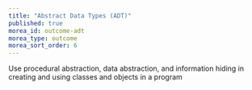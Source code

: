 ```yaml
---
title: "Abstract Data Types (ADT)"
published: true
morea_id: outcome-adt 
morea_type: outcome
morea_sort_order: 6
---
```


Use procedural abstraction, data abstraction, and information hiding in creating and using classes and objects in a program
